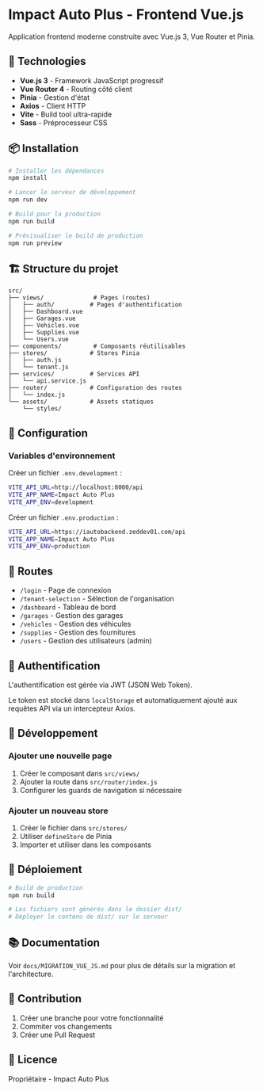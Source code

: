 # Impact Auto Plus - Frontend Vue.js

Application frontend moderne construite avec Vue.js 3, Vue Router et Pinia.

## 🚀 Technologies

- **Vue.js 3** - Framework JavaScript progressif
- **Vue Router 4** - Routing côté client
- **Pinia** - Gestion d'état
- **Axios** - Client HTTP
- **Vite** - Build tool ultra-rapide
- **Sass** - Préprocesseur CSS

## 📦 Installation

```bash
# Installer les dépendances
npm install

# Lancer le serveur de développement
npm run dev

# Build pour la production
npm run build

# Prévisualiser le build de production
npm run preview
```

## 🏗️ Structure du projet

```
src/
├── views/              # Pages (routes)
│   ├── auth/          # Pages d'authentification
│   ├── Dashboard.vue
│   ├── Garages.vue
│   ├── Vehicles.vue
│   ├── Supplies.vue
│   └── Users.vue
├── components/         # Composants réutilisables
├── stores/            # Stores Pinia
│   ├── auth.js
│   └── tenant.js
├── services/          # Services API
│   └── api.service.js
├── router/            # Configuration des routes
│   └── index.js
└── assets/            # Assets statiques
    └── styles/
```

## 🔧 Configuration

### Variables d'environnement

Créer un fichier `.env.development` :

```bash
VITE_API_URL=http://localhost:8000/api
VITE_APP_NAME=Impact Auto Plus
VITE_APP_ENV=development
```

Créer un fichier `.env.production` :

```bash
VITE_API_URL=https://iautobackend.zeddev01.com/api
VITE_APP_NAME=Impact Auto Plus
VITE_APP_ENV=production
```

## 🚦 Routes

- `/login` - Page de connexion
- `/tenant-selection` - Sélection de l'organisation
- `/dashboard` - Tableau de bord
- `/garages` - Gestion des garages
- `/vehicles` - Gestion des véhicules
- `/supplies` - Gestion des fournitures
- `/users` - Gestion des utilisateurs (admin)

## 🔐 Authentification

L'authentification est gérée via JWT (JSON Web Token).

Le token est stocké dans `localStorage` et automatiquement ajouté aux requêtes API via un intercepteur Axios.

## 📝 Développement

### Ajouter une nouvelle page

1. Créer le composant dans `src/views/`
2. Ajouter la route dans `src/router/index.js`
3. Configurer les guards de navigation si nécessaire

### Ajouter un nouveau store

1. Créer le fichier dans `src/stores/`
2. Utiliser `defineStore` de Pinia
3. Importer et utiliser dans les composants

## 🚀 Déploiement

```bash
# Build de production
npm run build

# Les fichiers sont générés dans le dossier dist/
# Déployer le contenu de dist/ sur le serveur
```

## 📚 Documentation

Voir `docs/MIGRATION_VUE_JS.md` pour plus de détails sur la migration et l'architecture.

## 🤝 Contribution

1. Créer une branche pour votre fonctionnalité
2. Commiter vos changements
3. Créer une Pull Request

## 📄 Licence

Propriétaire - Impact Auto Plus

